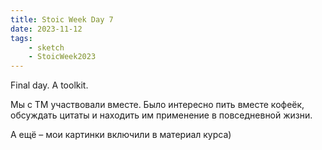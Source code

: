 ```yaml
---
title: Stoic Week Day 7
date: 2023-11-12
tags:
    - sketch
    - StoicWeek2023
---
```


Final day. A toolkit.

Мы с ТМ участвовали вместе. Было интересно пить вместе кофеёк, обсуждать цитаты и находить им применение в повседневной жизни.

А ещё – мои картинки включили в материал курса)